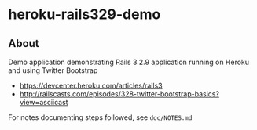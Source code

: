 # heroku-rails329-demo

## About

Demo application demonstrating Rails 3.2.9 application running on Heroku and using Twitter Bootstrap

- <https://devcenter.heroku.com/articles/rails3>
- <http://railscasts.com/episodes/328-twitter-bootstrap-basics?view=asciicast>

For notes documenting steps followed, see `doc/NOTES.md`
